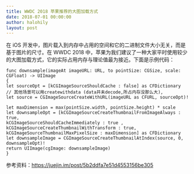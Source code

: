 ```yaml
---
title: WWDC 2018 苹果推荐的大图加载方式
date: 2018-07-01 00:00:00
author: halohily
layout: post
---
```



在 iOS 开发中，图片载入到内存中占用的空间和它的二进制文件大小无关，而是基于图片的尺寸。在 WWDC 2018 中，苹果为我们建议了一种大家平时使用较少的大图加载方式，它的实际占用内存与理论值最为接近。下面是示例代码：

```
func downsample(imageAt imageURL: URL, to pointSize: CGSize, scale: CGFloat) -> UIImage
{
let sourceOpt = [kCGImageSourceShouldCache : false] as CFDictionary
// 其他场景可以用createwithdata (data并未decode,所占内存没那么大),
let source = CGImageSourceCreateWithURL(imageURL as CFURL, sourceOpt)!

let maxDimension = max(pointSize.width, pointSize.height) * scale
let downsampleOpt = [kCGImageSourceCreateThumbnailFromImageAlways : true,
kCGImageSourceShouldCacheImmediately : true ,
kCGImageSourceCreateThumbnailWithTransform : true,
kCGImageSourceThumbnailMaxPixelSize : maxDimension] as CFDictionary
let downsampleImage = CGImageSourceCreateThumbnailAtIndex(source, 0, downsampleOpt)!
return UIImage(cgImage: downsampleImage)
}
```

参考资料：https://juejin.im/post/5b2ddfa7e51d4553156be305
